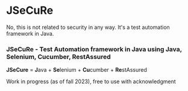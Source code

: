 # JSeCuRe
No, this is not related to security in any way. It's a test automation framework in Java.

### JSeCuRe - Test Automation framework in Java using Java, Selenium, Cucumber, RestAssured

**JSeCure** = **J**ava + **Se**lenium + **Cu**cumber + **Re**stAssured


Work in progress (as of fall 2023), free to use  with acknowledgment
